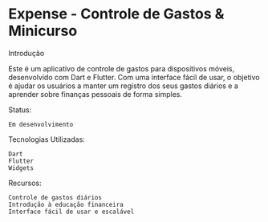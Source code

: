 <h1>Expense - Controle de Gastos & Minicurso</h1>
Introdução

Este é um aplicativo de controle de gastos para dispositivos móveis, desenvolvido com Dart e Flutter. Com uma interface fácil de usar, o objetivo é ajudar os usuários a manter um registro dos seus gastos diários e a aprender sobre finanças pessoais de forma simples.

Status:

    Em desenvolvimento
    
Tecnologias Utilizadas:

    Dart
    Flutter
    Widgets

Recursos:

    Controle de gastos diários
    Introdução à educação financeira
    Interface fácil de usar e escalável
